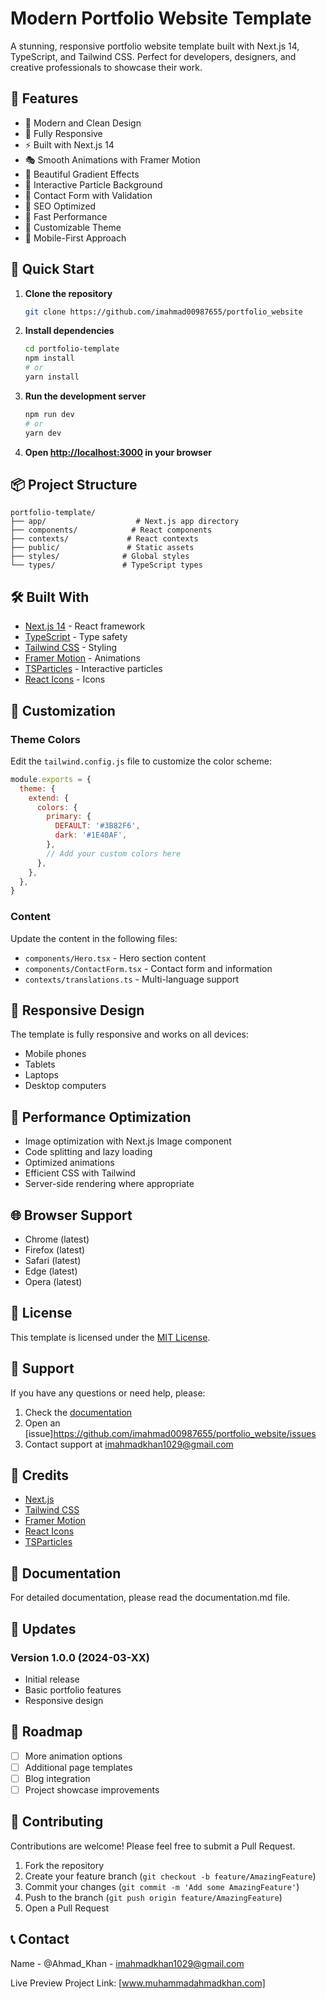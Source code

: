 # Modern Portfolio Website Template

A stunning, responsive portfolio website template built with Next.js 14, TypeScript, and Tailwind CSS. Perfect for developers, designers, and creative professionals to showcase their work.

## 🌟 Features

- 🎨 Modern and Clean Design
- 📱 Fully Responsive
- ⚡ Built with Next.js 14
- 🎭 Smooth Animations with Framer Motion
- 🌈 Beautiful Gradient Effects
- 🎯 Interactive Particle Background
- 📝 Contact Form with Validation
- 🎯 SEO Optimized
- 🚀 Fast Performance
- 🎨 Customizable Theme
- 📱 Mobile-First Approach

## 🚀 Quick Start

1. **Clone the repository**
   ```bash
   git clone https://github.com/imahmad00987655/portfolio_website
   ```

2. **Install dependencies**
   ```bash
   cd portfolio-template
   npm install
   # or
   yarn install
   ```

3. **Run the development server**
   ```bash
   npm run dev
   # or
   yarn dev
   ```

4. **Open [http://localhost:3000](http://localhost:3000) in your browser**

## 📦 Project Structure

```
portfolio-template/
├── app/                    # Next.js app directory
├── components/            # React components
├── contexts/             # React contexts
├── public/               # Static assets
├── styles/              # Global styles
└── types/               # TypeScript types
```

## 🛠️ Built With

- [Next.js 14](https://nextjs.org/) - React framework
- [TypeScript](https://www.typescriptlang.org/) - Type safety
- [Tailwind CSS](https://tailwindcss.com/) - Styling
- [Framer Motion](https://www.framer.com/motion/) - Animations
- [TSParticles](https://particles.js.org/) - Interactive particles
- [React Icons](https://react-icons.github.io/react-icons/) - Icons

## 🎨 Customization

### Theme Colors

Edit the `tailwind.config.js` file to customize the color scheme:

```javascript
module.exports = {
  theme: {
    extend: {
      colors: {
        primary: {
          DEFAULT: '#3B82F6',
          dark: '#1E40AF',
        },
        // Add your custom colors here
      },
    },
  },
}
```

### Content

Update the content in the following files:
- `components/Hero.tsx` - Hero section content
- `components/ContactForm.tsx` - Contact form and information
- `contexts/translations.ts` - Multi-language support

## 📱 Responsive Design

The template is fully responsive and works on all devices:
- Mobile phones
- Tablets
- Laptops
- Desktop computers

## 🚀 Performance Optimization

- Image optimization with Next.js Image component
- Code splitting and lazy loading
- Optimized animations
- Efficient CSS with Tailwind
- Server-side rendering where appropriate

## 🌐 Browser Support

- Chrome (latest)
- Firefox (latest)
- Safari (latest)
- Edge (latest)
- Opera (latest)

## 📝 License

This template is licensed under the [MIT License](LICENSE).

## 🤝 Support

If you have any questions or need help, please:
1. Check the [documentation](docs/)
2. Open an [issue]https://github.com/imahmad00987655/portfolio_website/issues
3. Contact support at imahmadkhan1029@gmail.com

## 🙏 Credits

- [Next.js](https://nextjs.org/)
- [Tailwind CSS](https://tailwindcss.com/)
- [Framer Motion](https://www.framer.com/motion/)
- [React Icons](https://react-icons.github.io/react-icons/)
- [TSParticles](https://particles.js.org/)

## 📄 Documentation

For detailed documentation, please read the documentation.md file.

## 🔄 Updates

### Version 1.0.0 (2024-03-XX)
- Initial release
- Basic portfolio features
- Responsive design

## 🎯 Roadmap

- [ ] More animation options
- [ ] Additional page templates
- [ ] Blog integration
- [ ] Project showcase improvements

## 🤝 Contributing

Contributions are welcome! Please feel free to submit a Pull Request.

1. Fork the repository
2. Create your feature branch (`git checkout -b feature/AmazingFeature`)
3. Commit your changes (`git commit -m 'Add some AmazingFeature'`)
4. Push to the branch (`git push origin feature/AmazingFeature`)
5. Open a Pull Request

## 📞 Contact

Name - @Ahmad_Khan - imahmadkhan1029@gmail.com

Live Preview Project Link: [www.muhammadahmadkhan.com]
